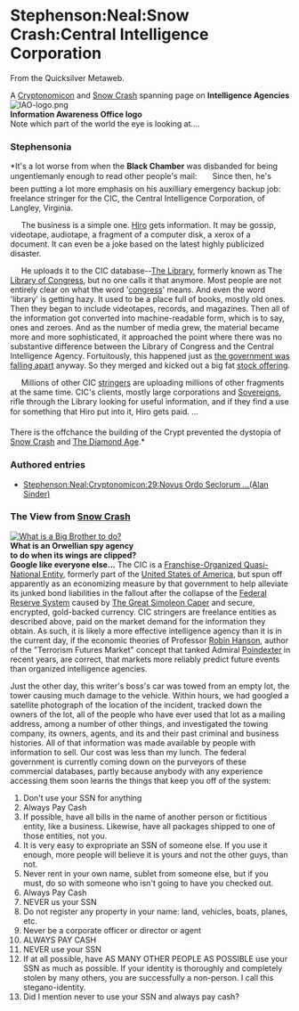 
# Stephenson:Neal:Snow Crash:Central Intelligence Corporation

From the Quicksilver Metaweb.

A [Cryptonomicon](/cryptonomicon) and [Snow Crash](/snow-crash) spanning page on **Intelligence Agencies**
![IAO-logo.png](/https://web.archive.org/web/20060725235043im_/http://upload.wikimedia.org/wikipedia/en/d/d1/IAO-logo.png)  
**Information Awareness Office logo**  
Note which part of the world the eye is looking at....
### Stephensonia


*It's a lot worse from when the **Black Chamber** was disbanded for being ungentlemanly enough to read other people's mail:
      Since then, he's been putting a lot more emphasis on his auxilliary emergency backup job: freelance stringer for the CIC, the Central Intelligence Corporation, of Langley, Virginia.  

     The business is a simple one. [Hiro](/stephenson-neal-snow-crash-hiro-protagonist) gets information. It may be gossip, videotape, audiotape, a fragment of a computer disk, a xerox of a document. It can even be a joke based on the latest highly publicized disaster.  

     He uploads it to the CIC database--[The Library](/the-library), formerly known as The [Library of Congress](/), but no one calls it that anymore. Most people are not entirely clear on what the word '[congress](/)' means. And even the word 'library' is getting hazy. It used to be a place full of books, mostly old ones. Then they began to include videotapes, records, and magazines. Then all of the information got converted into machine-readable form, which is to say, ones and zeroes. And as the number of media grew, the material became more and more sophisticated, it approached the point where there was no substantive difference between the Library of Congress and the Central Intelligence Agency. Fortuitously, this happened just as [the government was falling apart](/the-government-was-falling-apart) anyway. So they merged and kicked out a big fat [stock offering](/).  

     Millions of other CIC [stringers](/) are uploading millions of other fragments at the same time. CIC's clients, mostly large corporations and [Sovereigns](/), rifle through the Library looking for useful information, and if they find a use for something that Hiro put into it, Hiro gets paid. ...

There is the offchance the building of the Crypt prevented the dystopia of [Snow Crash](/snow-crash) and [The Diamond Age](/the-diamond-age).*

### Authored entries


* [Stephenson:Neal:Cryptonomicon:29:Novus Ordo Seclorum ...(Alan Sinder)](/stephenson-neal-cryptonomicon-29-novus-ordo-seclorum-alan-sinder)


### The View from [Snow Crash](/snow-crash)


[![What is a Big Brother to do?](/web/20060725235043im_/http://www.metaweb.com/wiki/upload/e/e5/Cia_google.gif)](what-is-a-big-brother-to-do)  
**What is an Orwellian spy agency  
to do when its wings are clipped?   
Google like everyone else...**
The CIC is a [Franchise-Organized Quasi-National Entity](/foqne), formerly part of the [United States of America](/), but spun off apparently as an economizing measure by that government to help alleviate its junked bond liabilities in the fallout after the collapse of the [Federal Reserve System](/the-creature-from-jekkyll-island) caused by [The Great Simoleon Caper](/the-great-simoleon-caper) and secure, encrypted, gold-backed currency. CIC stringers are freelance entities as described above, paid on the market demand for the information they obtain. As such, it is likely a more effective intelligence agency than it is in the current day, if the economic theories of Professor [Robin Hanson](/), author of the "Terrorism Futures Market" concept that tanked Admiral [Poindexter](/) in recent years, are correct, that markets more reliably predict future events than organized intelligence agencies.

Just the other day, this writer's boss's car was towed from an empty lot, the tower causing much damage to the vehicle. Within hours, we had googled a satellite photograph of the location of the incident, tracked down the owners of the lot, all of the people who have ever used that lot as a mailing address, among a number of other things, and investigated the towing company, its owners, agents, and its and their past criminal and business histories. All of that information was made available by people with information to sell. Our cost was less than my lunch. The federal government is currently coming down on the purveyors of these commercial databases, partly because anybody with any experience accessing them soon learns the things that keep you off of the system:

1. Don't use your SSN for anything
2. Always Pay Cash
3. If possible, have all bills in the name of another person or fictitious entity, like a business. Likewise, have all packages shipped to one of those entities, not you.
4. It is very easy to expropriate an SSN of someone else. If you use it enough, more people will believe it is yours and not the other guys, than not.
5. Never rent in your own name, sublet from someone else, but if you must, do so with someone who isn't going to have you checked out.
6. Always Pay Cash
7. NEVER us your SSN
8. Do not register any property in your name: land, vehicles, boats, planes, etc.
9. Never be a corporate officer or director or agent
10. ALWAYS PAY CASH
11. NEVER use your SSN
12. If at all possible, have AS MANY OTHER PEOPLE AS POSSIBLE use your SSN as much as possible. If your identity is thoroughly and completely stolen by many others, you are successfully a non-person. I call this stegano-identity.
13. Did I mention never to use your SSN and always pay cash?
